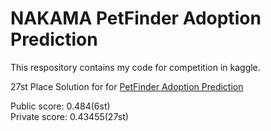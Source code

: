 # NAKAMA PetFinder Adoption Prediction


This respository contains my code for competition in kaggle.

27st Place Solution for for [PetFinder Adoption Prediction](https://www.kaggle.com/c/petfinder-adoption-prediction "PetFinder Adoption Prediction")

Public score: 0.484(6st)    
Private score: 0.43455(27st)
